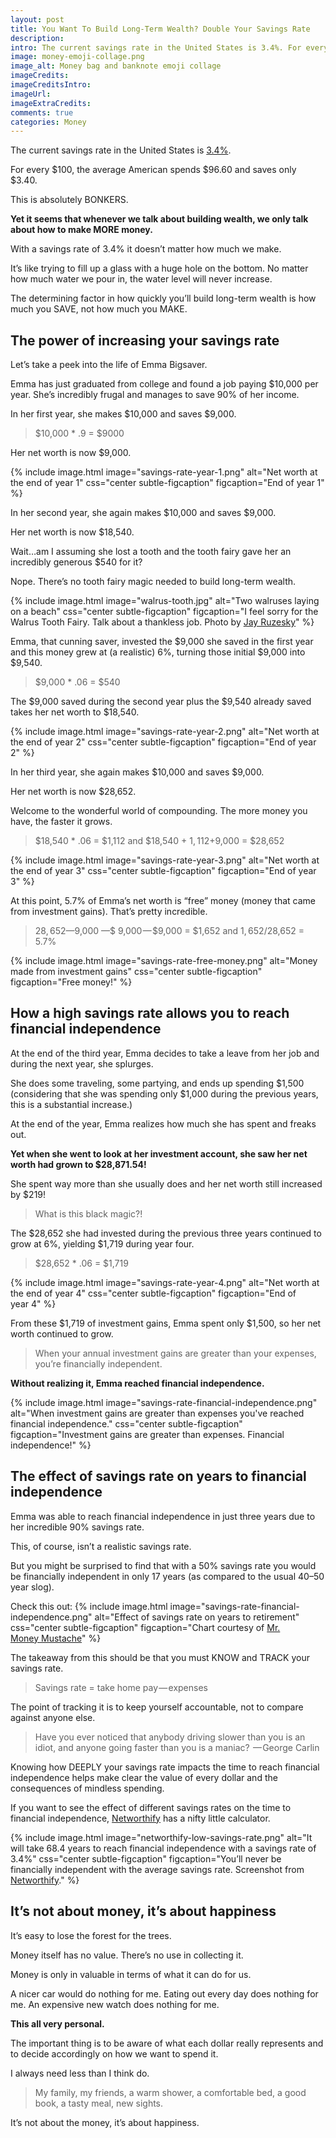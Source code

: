 ```yaml
---
layout: post
title: You Want To Build Long-Term Wealth? Double Your Savings Rate
description:
intro: The current savings rate in the United States is 3.4%. For every $100, the average American spends $96.60 and saves only $3.40. This is absolutely BONKERS.
image: money-emoji-collage.png
image_alt: Money bag and banknote emoji collage
imageCredits:
imageCreditsIntro:
imageUrl:
imageExtraCredits:
comments: true
categories: Money
---
```


The current savings rate in the United States is [3.4%](https://fred.stlouisfed.org/series/PSAVERT). 

For every $100, the average American spends $96.60 and saves only $3.40.

This is absolutely BONKERS.

**Yet it seems that whenever we talk about building wealth, we only talk about how to make MORE money.**

With a savings rate of 3.4% it doesn’t matter how much we make.

It’s like trying to fill up a glass with a huge hole on the bottom. No matter how much water we pour in, the water level will never increase.

The determining factor in how quickly you’ll build long-term wealth is how much you SAVE, not how much you MAKE.

## The power of increasing your savings rate
Let’s take a peek into the life of  Emma Bigsaver. 

Emma has just graduated from college and found a job paying $10,000 per year. She’s incredibly frugal and manages to save 90% of her income.

In her first year, she makes $10,000 and saves $9,000. 

> $10,000 * .9 = $9000

Her net worth is now $9,000.

{% include image.html image="savings-rate-year-1.png" alt="Net worth at the end of year 1" css="center subtle-figcaption" figcaption="End of year 1" %}

In her second year, she again makes $10,000 and saves $9,000.

Her net worth is now $18,540.

Wait…am I assuming she lost a tooth and the tooth fairy gave her an incredibly generous $540 for it?

Nope. There’s no tooth fairy magic needed to build long-term wealth.

{% include image.html image="walrus-tooth.jpg" alt="Two walruses laying on a beach" css="center subtle-figcaption" figcaption="I feel sorry for the Walrus Tooth Fairy. Talk about a thankless job. Photo by <a href='https://unsplash.com/@wolsenburg'>Jay Ruzesky</a>" %}

Emma, that cunning saver, invested the $9,000 she saved in the first year and this money grew at (a realistic) 6%, turning those initial $9,000 into $9,540.

> $9,000 * .06 = $540

The $9,000 saved during the second year plus the $9,540 already saved takes her net worth to $18,540.

{% include image.html image="savings-rate-year-2.png" alt="Net worth at the end of year 2" css="center subtle-figcaption" figcaption="End of year 2" %}

In her third year, she again makes $10,000 and saves $9,000.

Her net worth is now $28,652. 

Welcome to the wonderful world of compounding. The more money you have, the faster it grows.

> $18,540 * .06 = $1,112 and $18,540 + $1,112 +$9,000 = $28,652

{% include image.html image="savings-rate-year-3.png" alt="Net worth at the end of year 3" css="center subtle-figcaption" figcaption="End of year 3" %}

At this point, 5.7% of Emma’s net worth is “free” money (money that came from investment gains). That’s pretty incredible.

> $28,652 — $9,000 —$ 9,000 — $9,000 = $1,652 and $1,652/$28,652 = 5.7%

{% include image.html image="savings-rate-free-money.png" alt="Money made from investment gains" css="center subtle-figcaption" figcaption="Free money!" %}

## How a high savings rate allows you to reach financial independence
At the end of the third year, Emma decides to take a leave from her job and during the next year, she splurges.

She does some traveling, some partying, and ends up spending $1,500 (considering that she was spending only $1,000 during the previous years, this is a substantial increase.)

At the end of the year, Emma realizes how much she has spent and freaks out.

**Yet when she went to look at her investment account, she saw her net worth had grown to $28,871.54!**

She spent way more than she usually does and her net worth still increased by $219!

> What is this black magic?!

The $28,652 she had invested during the previous three years continued to grow at 6%, yielding $1,719 during year four.

> $28,652 * .06 = $1,719

{% include image.html image="savings-rate-year-4.png" alt="Net worth at the end of year 4" css="center subtle-figcaption" figcaption="End of year 4" %}

From these $1,719 of investment gains, Emma spent only $1,500, so her net worth continued to grow.

> When your annual investment gains are greater than your expenses, you’re financially independent.

**Without realizing it, Emma reached financial independence.**

{% include image.html image="savings-rate-financial-independence.png" alt="When investment gains are greater than expenses you've reached financial independence." css="center subtle-figcaption" figcaption="Investment gains are greater than expenses. Financial independence!" %}

## The effect of savings rate on years to financial independence
Emma was able to reach financial independence in just three years due to her incredible 90% savings rate.

This, of course, isn’t a realistic savings rate.

But you might be surprised to find that with a 50% savings rate you would be financially independent in only 17 years (as compared to the usual 40–50 year slog).

Check this out:
{% include image.html image="savings-rate-financial-independence.png" alt="Effect of savings rate on years to retirement" css="center subtle-figcaption" figcaption="Chart courtesy of <a href='http://www.mrmoneymustache.com/2012/01/13/the-shockingly-simple-math-behind-early-retirement/'>Mr. Money Mustache</a>" %}

The takeaway from this should be that you must KNOW and TRACK your savings rate.

> Savings rate = take home pay — expenses

The point of tracking it is to keep yourself accountable, not to compare against anyone else.

> Have you ever noticed that anybody driving slower than you is an idiot, and anyone going faster than you is a maniac?  — George Carlin

Knowing how DEEPLY your savings rate impacts the time to reach financial independence helps make clear the value of every dollar and the consequences of mindless spending.

If you want to see the effect of different savings rates on the time to financial independence, [Networthify](https://networthify.com/calculator/earlyretirement) has a nifty little calculator.

{% include image.html image="networthify-low-savings-rate.png" alt="It will take 68.4 years to reach financial independence with a savings rate of 3.4%" css="center subtle-figcaption" figcaption="You’ll never be financially independent with the average savings rate. Screenshot from <a href='https://networthify.com/calculator/earlyretirement?income=50000&initialBalance=0&expenses=48300&annualPct=6&withdrawalRate=4'>Networthify</a>." %}

## It’s not about money, it’s about happiness
It’s easy to lose the forest for the trees.

Money itself has no value. There’s no use in collecting it.

Money is only in valuable in terms of what it can do for us.

A nicer car would do nothing for me. Eating out every day does nothing for me. An expensive new watch does nothing for me.

**This all very personal.**

The important thing is to be aware of what each dollar really represents and to decide accordingly on how we want to spend it.

I always need less than I think do.

> My family, my friends, a warm shower, a comfortable bed, a good book, a tasty meal, new sights.

It’s not about the money, it’s about happiness.
